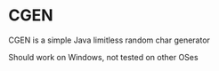 # CGEN
CGEN is a simple Java limitless random char generator

Should work on Windows, not tested on other OSes
